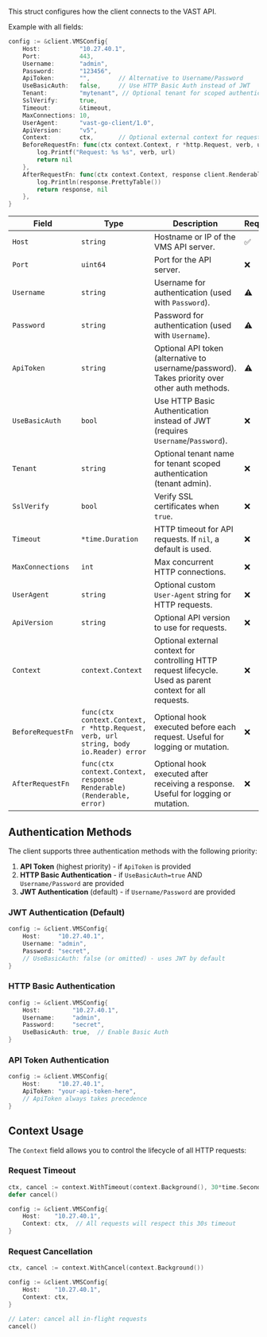 This struct configures how the client connects to the VAST API.

Example with all fields:

```go
config := &client.VMSConfig{
    Host:           "10.27.40.1",
    Port:           443,
    Username:       "admin",
    Password:       "123456",
    ApiToken:       "",        // Alternative to Username/Password
    UseBasicAuth:   false,     // Use HTTP Basic Auth instead of JWT
    Tenant:         "mytenant", // Optional tenant for scoped authentication
    SslVerify:      true,
    Timeout:        &timeout,
    MaxConnections: 10,
    UserAgent:      "vast-go-client/1.0",
    ApiVersion:     "v5",
    Context:        ctx,       // Optional external context for request control
    BeforeRequestFn: func(ctx context.Context, r *http.Request, verb, url string, body io.Reader) error {
        log.Printf("Request: %s %s", verb, url)
        return nil
    },
    AfterRequestFn: func(ctx context.Context, response client.Renderable) (client.Renderable, error) {
        log.Println(response.PrettyTable())
        return response, nil
    },
}
```

| Field           | Type                                                                                 | Description                                                                       | Required | Default          |
|-----------------|--------------------------------------------------------------------------------------|-----------------------------------------------------------------------------------|--------|------------------|
| `Host`          | `string`                                                                             | Hostname or IP of the VMS API server.                                             | ✅      | —                |
| `Port`          | `uint64`                                                                             | Port for the API server.                                                          | ❌      | `443`            |
| `Username`      | `string`                                                                             | Username for authentication (used with `Password`).                               | ⚠️     | —                |
| `Password`      | `string`                                                                             | Password for authentication (used with `Username`).                               | ⚠️     | —                |
| `ApiToken`      | `string`                                                                             | Optional API token (alternative to username/password). Takes priority over other auth methods. | ⚠️     | —                |
| `UseBasicAuth`  | `bool`                                                                               | Use HTTP Basic Authentication instead of JWT (requires `Username`/`Password`).    | ❌      | `false`          |
| `Tenant`        | `string`                                                                             | Optional tenant name for tenant scoped authentication (tenant admin).             | ❌      | —                |
| `SslVerify`     | `bool`                                                                               | Verify SSL certificates when `true`.                                              | ❌      | `false`          |
| `Timeout`       | `*time.Duration`                                                                     | HTTP timeout for API requests. If `nil`, a default is used.                       | ❌      | `30s`            |
| `MaxConnections`| `int`                                                                                | Max concurrent HTTP connections.                                                  | ❌      | `10`             |
| `UserAgent`     | `string`                                                                             | Optional custom `User-Agent` string for HTTP requests.                            | ❌      | `vast-go-client` |
| `ApiVersion`    | `string`                                                                             | Optional API version to use for requests.                                         | ❌      | `v5`             |
| `Context`       | `context.Context`                                                                    | Optional external context for controlling HTTP request lifecycle. Used as parent context for all requests. | ❌ | `nil` |
| `BeforeRequestFn`    | `func(ctx context.Context, r *http.Request, verb, url string, body io.Reader) error` | Optional hook executed before each request. Useful for logging or mutation.       | ❌      | —                |
| `AfterRequestFn`    | `func(ctx context.Context, response Renderable) (Renderable, error)`                 | Optional hook executed after receiving a response. Useful for logging or mutation. | ❌   | —                |

## Authentication Methods

The client supports three authentication methods with the following priority:

1. **API Token** (highest priority) - if `ApiToken` is provided
2. **HTTP Basic Authentication** - if `UseBasicAuth=true` AND `Username/Password` are provided
3. **JWT Authentication** (default) - if `Username/Password` are provided

### JWT Authentication (Default)
```go
config := &client.VMSConfig{
    Host:     "10.27.40.1",
    Username: "admin",
    Password: "secret",
    // UseBasicAuth: false (or omitted) - uses JWT by default
}
```

### HTTP Basic Authentication
```go
config := &client.VMSConfig{
    Host:         "10.27.40.1",
    Username:     "admin",
    Password:     "secret",
    UseBasicAuth: true,  // Enable Basic Auth
}
```

### API Token Authentication
```go
config := &client.VMSConfig{
    Host:     "10.27.40.1",
    ApiToken: "your-api-token-here",
    // ApiToken always takes precedence
}
```

## Context Usage

The `Context` field allows you to control the lifecycle of all HTTP requests:

### Request Timeout
```go
ctx, cancel := context.WithTimeout(context.Background(), 30*time.Second)
defer cancel()

config := &client.VMSConfig{
    Host:    "10.27.40.1",
    Context: ctx,  // All requests will respect this 30s timeout
}
```

### Request Cancellation
```go
ctx, cancel := context.WithCancel(context.Background())

config := &client.VMSConfig{
    Host:    "10.27.40.1",
    Context: ctx,
}

// Later: cancel all in-flight requests
cancel()
```
